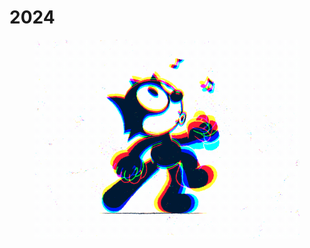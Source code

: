 # 2024

<figure><img src="../../.gitbook/assets/5eeea355389655.59822ff824b72.gif" alt=""><figcaption></figcaption></figure>
